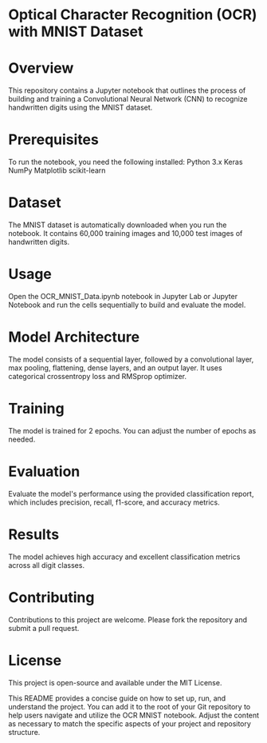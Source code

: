 # Optical Character Recognition (OCR) with MNIST Dataset
# Overview

This repository contains a Jupyter notebook that outlines the process of building and training a Convolutional Neural Network (CNN) to recognize handwritten digits using the MNIST dataset.

# Prerequisites

To run the notebook, you need the following installed:
Python 3.x
Keras
NumPy
Matplotlib
scikit-learn

# Dataset
The MNIST dataset is automatically downloaded when you run the notebook. It contains 60,000 training images and 10,000 test images of handwritten digits.

# Usage
Open the OCR_MNIST_Data.ipynb notebook in Jupyter Lab or Jupyter Notebook and run the cells sequentially to build and evaluate the model.

# Model Architecture
The model consists of a sequential layer, followed by a convolutional layer, max pooling, flattening, dense layers, and an output layer. It uses categorical crossentropy loss and RMSprop optimizer.

# Training
The model is trained for 2 epochs. You can adjust the number of epochs as needed.

# Evaluation
Evaluate the model's performance using the provided classification report, which includes precision, recall, f1-score, and accuracy metrics.

# Results
The model achieves high accuracy and excellent classification metrics across all digit classes.

# Contributing
Contributions to this project are welcome. Please fork the repository and submit a pull request.

# License
This project is open-source and available under the MIT License.

This README provides a concise guide on how to set up, run, and understand the project. You can add it to the root of your Git repository to help users navigate and utilize the OCR MNIST notebook. Adjust the content as necessary to match the specific aspects of your project and repository structure.
